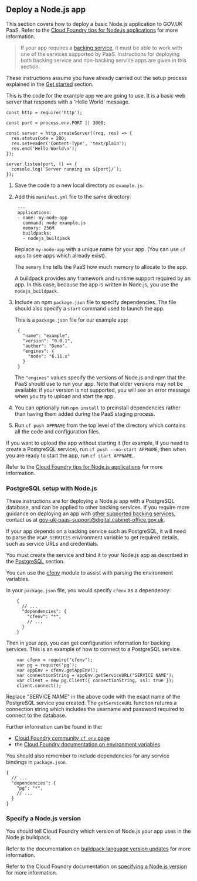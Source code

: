 ## Deploy a Node.js app

This section covers how to deploy a basic Node.js application to GOV.UK PaaS. Refer to the [Cloud Foundry tips for Node.js applications](https://docs.cloudfoundry.org/buildpacks/node/node-tips.html) for more information.

> If your app requires a [backing service](/deploying_services/#deploy-a-backing-or-routing-service), it must be able to work with one of the services supported by PaaS. Instructions for deploying both backing service and non-backing service apps are given in this section.

These instructions assume you have already carried out the setup process explained in the [Get started](/get_started.html#get-started) section.

This is the code for the example app we are going to use. It is a basic web server that responds with a 'Hello World' message.

    const http = require('http');

    const port = process.env.PORT || 3000;

    const server = http.createServer((req, res) => {
      res.statusCode = 200;
      res.setHeader('Content-Type', 'text/plain');
      res.end('Hello World\n');
    });

    server.listen(port, () => {
      console.log(`Server running on ${port}/`);
    });

1. Save the code to a new local directory as ``example.js``.

1. Add this ``manifest.yml`` file to the same directory:

        ---
        applications:
        - name: my-node-app
          command: node example.js
          memory: 256M
          buildpacks:
          - nodejs_buildpack

    Replace ``my-node-app`` with a unique name for your app. (You can use ``cf apps`` to see apps which already exist).

    The `memory` line tells the PaaS how much memory to allocate to the app.

    A buildpack provides any framework and runtime support required by an app. In this case, because the app is written in Node.js, you use the ``nodejs_buildpack``.

3. Include an npm ``package.json`` file to specify dependencies. The file should also specify a `start` command used to launch the app.

    This is a ``package.json`` file for our example app:

        {
          "name": "example",
          "version": "0.0.1",
          "author": "Demo",
          "engines": {
            "node": "6.11.x"
          }
        }

    The ``"engines"`` values specify the versions of Node.js and npm that the PaaS should use to run your app. Note that older versions may not be available: if your version is not supported, you will see an error message when you try to upload and start the app.

1. You can optionally run `npm install` to preinstall dependencies rather than having them added during the PaaS staging process.

1. Run `cf push APPNAME` from the top level of the directory which contains all the code and configuration files.

  If you want to upload the app without starting it (for example, if you need to create a PostgreSQL service), run `cf push --no-start APPNAME`, then when you are ready to start the app, run `cf start APPNAME`.

Refer to the [Cloud Foundry tips for Node.js applications](https://docs.cloudfoundry.org/buildpacks/node/node-tips.html) for more information.

### PostgreSQL setup with Node.js

These instructions are for deploying a Node.js app with a PostgreSQL database, and can be applied to other backing services. If you require more guidance on deploying an app with [other supported backing services](/deploying_services/#deploy-a-backing-or-routing-service), contact us at [gov-uk-paas-support@digital.cabinet-office.gov.uk](mailto:gov-uk-paas-support@digital.cabinet-office.gov.uk).

If your app depends on a backing service such as PostgreSQL, it will need to parse the `VCAP_SERVICES` environment variable to get required details, such as service URLs and credentials.

You must create the service and bind it to your Node.js app as described in the [PostgreSQL](/deploying_services/postgresql/#postgresql) section.

You can use the [cfenv](https://www.npmjs.com/package/cfenv) module to assist with parsing the environment variables.

In your ``package.json`` file, you would specify ``cfenv`` as a dependency:

        {
          // ...
          "dependencies": {
            "cfenv": "*",
            // ...
          }
        }


Then in your app, you can get configuration information for backing services. This is an example of how to connect to a PostgreSQL service.

        var cfenv = require("cfenv");
        var pg = require('pg');
        var appEnv = cfenv.getAppEnv();
        var connectionString = appEnv.getServiceURL("SERVICE NAME");
        var client = new pg.Client({ connectionString, ssl: true });
        client.connect();

Replace "SERVICE NAME" in the above code with the exact name of the PostgreSQL service you created. The ``getServiceURL`` function returns a connection string which includes the username and password required to connect to the database.

Further information can be found in the:

- [Cloud Foundry community `cf env` page](https://github.com/cloudfoundry-community/node-cfenv/blob/master/README.md)
- the [Cloud Foundry documentation on environment variables](https://docs.cloudfoundry.org/devguide/deploy-apps/environment-variable.html)

You should also remember to include dependencies for any service bindings in ``package.json``.

    {
      // ...
      "dependencies": {
        "pg": "*",
        // ...
      }
    }

### Specify a Node.js version

You should tell Cloud Foundry which version of Node.js your app uses in the Node.js buildpack.

Refer to the documentation on [buildpack language version updates](deploying_apps.html#buildpack-language-version-updates) for more information.

Refer to the Cloud Foundry documentation on [specifying a Node.js version](https://docs.cloudfoundry.org/buildpacks/node/index.html#runtime) for more information.
